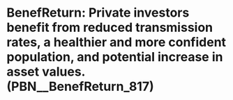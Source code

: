 # BenefReturn: __Private investors benefit from reduced transmission rates, a healthier and more confident population, and potential increase in asset values.__ (PBN__BenefReturn_817)

